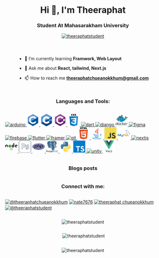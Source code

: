 <h1 align="center">Hi 👋, I'm Theeraphat</h1>
<h3 align="center">Student At Mahasarakham University</h3>

<div style="display: flex; flex-direction: column; align-items: center;>
  <p align=" left"> <a href="https://github.com/ryo-ma/github-profile-trophy"><img
      src="https://github-profile-trophy.vercel.app/?username=theeraphatstudent" alt="theeraphatstudent" /></a> </p>

  - 🌱 I’m currently learning **Framwork, Web Layout**

  - 💬 Ask me about **React, tailwind, Next.js**

  - 📫 How to reach me **theeraphatchueanokkhum@gmail.com**

  <h3 align="left">Languages and Tools:</h3>
  <p align="left">
    <a href="https://www.arduino.cc/" target="_blank" rel="noreferrer"> <img
        src="https://cdn.worldvectorlogo.com/logos/arduino-1.svg" alt="arduino" width="40" height="40" /> </a> <a
      href="https://www.cprogramming.com/" target="_blank" rel="noreferrer"> <img
        src="https://raw.githubusercontent.com/devicons/devicon/master/icons/c/c-original.svg" alt="c" width="40"
        height="40" /> </a> <a href="https://www.w3schools.com/cpp/" target="_blank" rel="noreferrer"> <img
        src="https://raw.githubusercontent.com/devicons/devicon/master/icons/cplusplus/cplusplus-original.svg"
        alt="cplusplus" width="40" height="40" /> </a> <a href="https://www.w3schools.com/cs/" target="_blank"
      rel="noreferrer"> <img
        src="https://raw.githubusercontent.com/devicons/devicon/master/icons/csharp/csharp-original.svg" alt="csharp"
        width="40" height="40" /> </a> <a href="https://www.w3schools.com/css/" target="_blank" rel="noreferrer"> <img
        src="https://raw.githubusercontent.com/devicons/devicon/master/icons/css3/css3-original-wordmark.svg" alt="css3"
        width="40" height="40" /> </a> <a href="https://dart.dev" target="_blank" rel="noreferrer"> <img
        src="https://www.vectorlogo.zone/logos/dartlang/dartlang-icon.svg" alt="dart" width="40" height="40" /> </a> <a
      href="https://www.djangoproject.com/" target="_blank" rel="noreferrer"> <img
        src="https://cdn.worldvectorlogo.com/logos/django.svg" alt="django" width="40" height="40" /> </a> <a
      href="https://www.docker.com/" target="_blank" rel="noreferrer"> <img
        src="https://raw.githubusercontent.com/devicons/devicon/master/icons/docker/docker-original-wordmark.svg"
        alt="docker" width="40" height="40" /> </a> <a href="https://www.figma.com/" target="_blank" rel="noreferrer">
      <img src="https://www.vectorlogo.zone/logos/figma/figma-icon.svg" alt="figma" width="40" height="40" /> </a> <a
      href="https://firebase.google.com/" target="_blank" rel="noreferrer"> <img
        src="https://www.vectorlogo.zone/logos/firebase/firebase-icon.svg" alt="firebase" width="40" height="40" /> </a>
     <a href="https://flutter.dev" target="_blank" rel="noreferrer"> <img
        src="https://www.vectorlogo.zone/logos/flutterio/flutterio-icon.svg" alt="flutter" width="40" height="40" />
    </a> <a href="https://www.framer.com/" target="_blank" rel="noreferrer"> <img
        src="https://www.vectorlogo.zone/logos/framer/framer-icon.svg" alt="framer" width="40" height="40" /> </a> <a
      href="https://git-scm.com/" target="_blank" rel="noreferrer"> <img
        src="https://www.vectorlogo.zone/logos/git-scm/git-scm-icon.svg" alt="git" width="40" height="40" /> </a> <a
      href="https://www.w3.org/html/" target="_blank" rel="noreferrer"> <img
        src="https://raw.githubusercontent.com/devicons/devicon/master/icons/html5/html5-original-wordmark.svg"
        alt="html5" width="40" height="40" /> </a>
    </a>
    <a href="https://www.java.com" target="_blank" rel="noreferrer"> <img
        src="https://raw.githubusercontent.com/devicons/devicon/master/icons/java/java-original.svg" alt="java"
        width="40" height="40" /> </a>
    <a href="https://developer.mozilla.org/en-US/docs/Web/JavaScript" target="_blank" rel="noreferrer"> <img
        src="https://raw.githubusercontent.com/devicons/devicon/master/icons/javascript/javascript-original.svg"
        alt="javascript" width="40" height="40" /> </a>
    <a href="https://www.mysql.com/" target="_blank" rel="noreferrer"> <img
        src="https://raw.githubusercontent.com/devicons/devicon/master/icons/mysql/mysql-original-wordmark.svg"
        alt="mysql" width="40" height="40" /> </a>
    <a href="https://nextjs.org/" target="_blank" rel="noreferrer"> <img
        src="https://cdn.worldvectorlogo.com/logos/nextjs-2.svg" alt="nextjs" width="40" height="40" /> </a>
    <a href="https://nodejs.org" target="_blank" rel="noreferrer"> <img
        src="https://raw.githubusercontent.com/devicons/devicon/master/icons/nodejs/nodejs-original-wordmark.svg"
        alt="nodejs" width="40" height="40" /> </a>
    <a href="https://www.photoshop.com/en" target="_blank" rel="noreferrer"> <img
        src="https://raw.githubusercontent.com/devicons/devicon/master/icons/photoshop/photoshop-line.svg"
        alt="photoshop" width="40" height="40" /> </a>
    <a href="https://www.php.net" target="_blank" rel="noreferrer"> <img
        src="https://raw.githubusercontent.com/devicons/devicon/master/icons/php/php-original.svg" alt="php" width="40"
        height="40" /> </a>
    <a href="https://www.postgresql.org" target="_blank" rel="noreferrer"> <img
        src="https://raw.githubusercontent.com/devicons/devicon/master/icons/postgresql/postgresql-original-wordmark.svg"
        alt="postgresql" width="40" height="40" /> </a>
    <a href="https://www.python.org" target="_blank" rel="noreferrer"> <img
        src="https://raw.githubusercontent.com/devicons/devicon/master/icons/python/python-original.svg" alt="python"
        width="40" height="40" /> </a>
    <a href="https://www.typescriptlang.org/" target="_blank" rel="noreferrer"> <img
        src="https://raw.githubusercontent.com/devicons/devicon/master/icons/typescript/typescript-original.svg"
        alt="typescript" width="40" height="40" /> </a>
    <a href="https://unity.com/" target="_blank" rel="noreferrer"> <img
        src="https://www.vectorlogo.zone/logos/unity3d/unity3d-icon.svg" alt="unity" width="40" height="40" /> </a>
    <a href="https://vuejs.org/" target="_blank" rel="noreferrer"> <img
        src="https://raw.githubusercontent.com/devicons/devicon/master/icons/vuejs/vuejs-original-wordmark.svg"
        alt="vuejs" width="40" height="40" /> </a>
  </p>

  ### Blogs posts

  <!-- BLOG-POST-LIST:START -->
  <!-- BLOG-POST-LIST:END -->

  <h3 align="left">Connect with me:</h3>
  <p align="left">
    <a href="https://medium.com/@theeraphatchueanokkhum" target="blank"><img align="center"
        src="https://raw.githubusercontent.com/rahuldkjain/github-profile-readme-generator/master/src/images/icons/Social/medium.svg"
        alt="@theeraphatchueanokkhum" height="30" width="40" /></a>
    <a href="https://www.youtube.com/c/nate7676" target="blank"><img align="center"
        src="https://raw.githubusercontent.com/rahuldkjain/github-profile-readme-generator/master/src/images/icons/Social/youtube.svg"
        alt="nate7676" height="30" width="40" /></a>
    <a href="https://www.hackerrank.com/theeraphat chueanokkhum" target="blank"><img align="center"
        src="https://raw.githubusercontent.com/rahuldkjain/github-profile-readme-generator/master/src/images/icons/Social/hackerrank.svg"
        alt="theeraphat chueanokkhum" height="30" width="40" /></a>
    <a href="https://www.hackerearth.com/@theeraphatstudent" target="blank"><img align="center"
        src="https://raw.githubusercontent.com/rahuldkjain/github-profile-readme-generator/master/src/images/icons/Social/hackerearth.svg"
        alt="@theeraphatstudent" height="30" width="40" /></a>
  </p>

  <p><img align="center"
      src="https://github-readme-stats.vercel.app/api/top-langs?username=theeraphatstudent&show_icons=true&cache_seconds=1800&locale=en&layout=compact"
      alt="theeraphatstudent" /></p>

  <p>&nbsp;<img right="center"
      src="https://github-readme-stats.vercel.app/api?username=theeraphatstudent&show_icons=true&locale=en"
      alt="theeraphatstudent" /></p>

  <p><img align="center" src="https://github-readme-streak-stats.herokuapp.com/?user=theeraphatstudent&"
      alt="theeraphatstudent" /></p>

</div>
